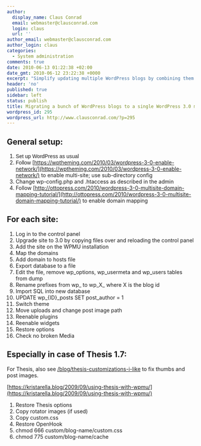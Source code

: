 ```yaml
---
author:
  display_name: Claus Conrad
  email: webmaster@clausconrad.com
  login: claus
  url: ''
author_email: webmaster@clausconrad.com
author_login: claus
categories:
  - System administration
comments: true
date: 2010-06-13 01:22:38 +02:00
date_gmt: 2010-06-12 23:22:38 +0000
excerpt: "Simplify updating multiple WordPress blogs by combining them into a multi-site installation:"
header: 'no'
published: true
sidebar: left
status: publish
title: Migrating a bunch of WordPress blogs to a single WordPress 3.0 multi-site installation
wordpress_id: 295
wordpress_url: http://www.clausconrad.com/?p=295
---
```

## General setup:

1.  <span style="font-family: Helvetica, Verdana, sans-serif;">Set up WordPress as usual</span>
2.  <span style="font-family: Helvetica, Verdana, sans-serif;">Follow</span> [https://wptheming.com/2010/03/wordpress-3-0-enable-network/](https://wptheming.com/2010/03/wordpress-3-0-enable-network/) to enable multi-site; use sub-directory config
3.  Change wp-config.php and .htaccess as described in the admin
4.  Follow [http://ottopress.com/2010/wordpress-3-0-multisite-domain-mapping-tutorial/](http://ottopress.com/2010/wordpress-3-0-multisite-domain-mapping-tutorial/) to enable domain mapping

## For each site:

1.  Log in to the control panel
2.  Upgrade site to 3.0 by copying files over and reloading the control panel
3.  Add the site on the WPMU installation
4.  Map the domains
5.  Add domain to hosts file
6.  Export database to a file
7.  Edit the file, remove wp_options, wp_usermeta and wp_users tables from dump
8.  Rename prefixes from wp_ to wp_X_ where X is the blog id
9.  Import SQL into new database
10.  UPDATE wp_{ID}_posts SET post_author = 1
11.  Switch theme
12.  Move uploads and change post image path
13.  Reenable plugins
14.  Reenable widgets
15.  Restore options
16.  Check no broken Media

## Especially in case of Thesis 1.7:

For Thesis, also see [/blog/thesis-customizations-i-like](/blog/thesis-customizations-i-like) to fix thumbs and post images.

[https://kristarella.blog/2009/09/using-thesis-with-wpmu/](https://kristarella.blog/2009/09/using-thesis-with-wpmu/)

1.  Restore Thesis options
2.  Copy rotator images (if used)
3.  Copy custom.css
4.  Restore OpenHook
5.  chmod 666 custom/blog-name/custom.css
6.  chmod 775 custom/blog-name/cache

